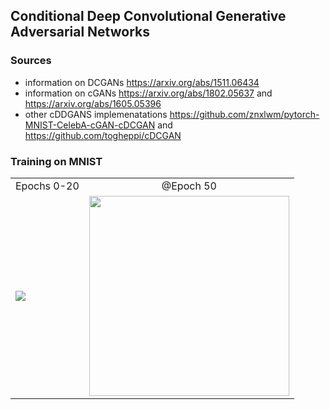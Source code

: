 ## Conditional Deep Convolutional Generative Adversarial Networks
### Sources
* information on DCGANs https://arxiv.org/abs/1511.06434 <br/>
* information on cGANs https://arxiv.org/abs/1802.05637 and https://arxiv.org/abs/1605.05396 <br/>
* other cDDGANS implemenatations https://github.com/znxlwm/pytorch-MNIST-CelebA-cGAN-cDCGAN and https://github.com/togheppi/cDCGAN 
### Training on MNIST
<table align="center">
<tr align="center">
<td> Epochs 0-20 </td>
<td> @Epoch 50 </td>
</tr>
<tr>
<td><img src="https://github.com/DanielLongo/cGANs/blob/master/generated_images/0-20.gif"/>
<td><img height=320 width=320 src="https://github.com/DanielLongo/cGANs/blob/master/generated_images/test-49-23400.png"/>
</tr>
</table>
